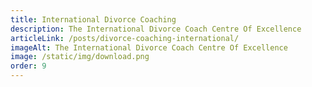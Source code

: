 ```yaml
---
title: International Divorce Coaching
description: The International Divorce Coach Centre Of Excellence
articleLink: /posts/divorce-coaching-international/
imageAlt: The International Divorce Coach Centre Of Excellence
image: /static/img/download.png
order: 9
---
```


